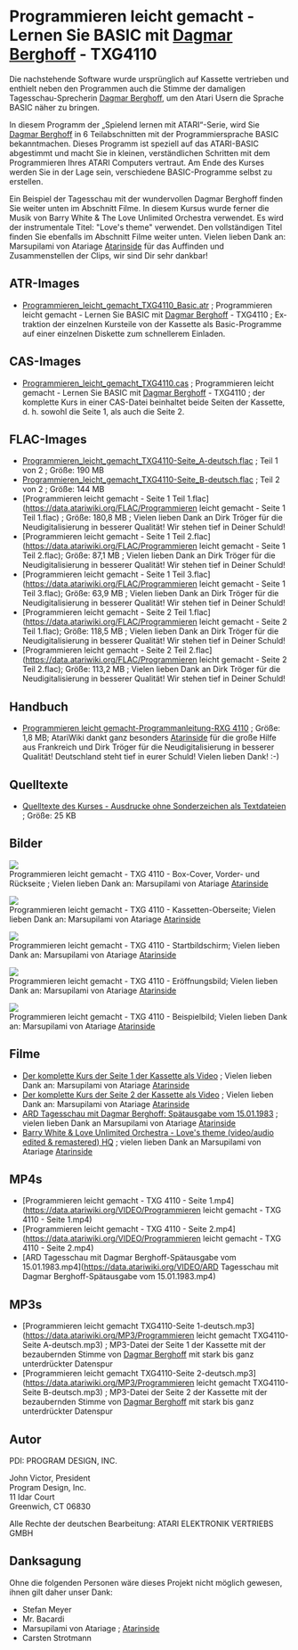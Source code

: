 # Programmieren leicht gemacht - Lernen Sie BASIC mit [Dagmar Berghoff](https://de.wikipedia.org/wiki/Dagmar_Berghoff) - TXG4110  
  
  
  
Die nachstehende Software wurde ursprünglich auf Kassette vertrieben und enthielt neben den Programmen auch die Stimme der damaligen Tagesschau-Sprecherin [Dagmar Berghoff](https://de.wikipedia.org/wiki/Dagmar_Berghoff), um den Atari Usern die Sprache BASIC näher zu bringen.  
  
In diesem Programm der „Spielend lernen mit ATARI“-Serie, wird Sie [Dagmar Berghoff](https://de.wikipedia.org/wiki/Dagmar_Berghoff) in 6 Teilabschnitten mit der Programmiersprache BASIC bekanntmachen. Dieses Programm ist speziell auf das ATARI-BASIC abgestimmt und macht Sie in kleinen, verständlichen Schritten mit dem Programmieren Ihres ATARI Computers vertraut. Am Ende des Kurses werden Sie in der Lage sein, verschiedene BASIC-Programme selbst zu erstellen.  
  
Ein Beispiel der Tagesschau mit der wundervollen Dagmar Berghoff finden Sie weiter unten im Abschnitt Filme. In diesem Kursus wurde ferner die Musik von Barry White & The Love Unlimited Orchestra verwendet. Es wird der instrumentale Titel: "Love's theme" verwendet. Den vollständigen Titel finden Sie ebenfalls im Abschnitt Filme weiter unten. Vielen lieben Dank an: Marsupilami von Atariage [Atarinside](https://atarinside.dyndns.org/blog/index.php/atari-deutschland/) für das Auffinden und Zusammenstellen der Clips, wir sind Dir sehr dankbar!  
  
## ATR-Images  
- [Programmieren_leicht_gemacht_TXG4110_Basic.atr](attachments/Programmieren_leicht_gemacht_TXG4110_Basic.atr) ; Programmieren leicht gemacht - Lernen Sie BASIC mit [Dagmar Berghoff](https://de.wikipedia.org/wiki/Dagmar_Berghoff) - TXG4110 ; Ex­trak­ti­on der einzelnen Kursteile von der Kassette als Basic-Programme auf einer einzelnen Diskette zum schnellerem Einladen.  
  
## CAS-Images  
- [Programmieren_leicht_gemacht_TXG4110.cas](attachments/Programmieren_leicht_gemacht_TXG4110.cas) ; Programmieren leicht gemacht - Lernen Sie BASIC mit [Dagmar Berghoff](https://de.wikipedia.org/wiki/Dagmar_Berghoff) - TXG4110 ; der komplette Kurs in einer CAS-Datei beinhaltet beide Seiten der Kassette, d. h. sowohl die Seite 1, als auch die Seite 2.  
  
## FLAC-Images  
- [Programmieren_leicht_gemacht_TXG4110-Seite_A-deutsch.flac](attachments/Programmieren_leicht_gemacht_TXG4110-Seite_A-deutsch.flac) ; Teil 1 von 2 ; Größe: 190 MB  
- [Programmieren_leicht_gemacht_TXG4110-Seite_B-deutsch.flac](attachments/Programmieren_leicht_gemacht_TXG4110-Seite_B-deutsch.flac) ; Teil 2 von 2 ; Größe: 144 MB  
- [Programmieren leicht gemacht -  Seite 1 Teil 1.flac](https://data.atariwiki.org/FLAC/Programmieren leicht gemacht -  Seite 1 Teil 1.flac) ; Größe: 180,8 MB ; Vielen lieben Dank an Dirk Tröger für die Neudigitalisierung in besserer Qualität! Wir stehen tief in Deiner Schuld!  
- [Programmieren leicht gemacht -  Seite 1 Teil 2.flac](https://data.atariwiki.org/FLAC/Programmieren leicht gemacht -  Seite 1 Teil 2.flac); Größe: 87,1 MB ; Vielen lieben Dank an Dirk Tröger für die Neudigitalisierung in besserer Qualität! Wir stehen tief in Deiner Schuld!  
- [Programmieren leicht gemacht -  Seite 1 Teil 3.flac](https://data.atariwiki.org/FLAC/Programmieren leicht gemacht -  Seite 1 Teil 3.flac); Größe: 63,9 MB ; Vielen lieben Dank an Dirk Tröger für die Neudigitalisierung in besserer Qualität! Wir stehen tief in Deiner Schuld!  
- [Programmieren leicht gemacht -  Seite 2 Teil 1.flac](https://data.atariwiki.org/FLAC/Programmieren leicht gemacht -  Seite 2 Teil 1.flac); Größe: 118,5 MB ; Vielen lieben Dank an Dirk Tröger für die Neudigitalisierung in besserer Qualität! Wir stehen tief in Deiner Schuld!  
- [Programmieren leicht gemacht -  Seite 2 Teil 2.flac](https://data.atariwiki.org/FLAC/Programmieren leicht gemacht -  Seite 2 Teil 2.flac); Größe: 113,2 MB ; Vielen lieben Dank an Dirk Tröger für die Neudigitalisierung in besserer Qualität! Wir stehen tief in Deiner Schuld!  
  
## Handbuch  
- [Programmieren leicht gemacht-Programmanleitung-RXG 4110](attachments/Programmieren_leicht_gemacht-Programmanleitung-RXG_4110.pdf) ; Größe: 1,8 MB; AtariWiki dankt ganz besonders [Atarinside](https://atarinside.dyndns.org/blog/index.php/atari-deutschland/) für die große Hilfe aus Frankreich und Dirk Tröger für die Neudigitalisierung in besserer Qualität! Deutschland steht tief in eurer Schuld! Vielen lieben Dank! :-)  
  
## Quelltexte  
- [Quelltexte des Kurses - Ausdrucke ohne Sonderzeichen als Textdateien](attachments/Quelltexte.zip) ; Größe: 25 KB  
  
## Bilder  
![](attachments/Programmieren+leicht+gemacht+-+Box+-+TXG+4110+-+Cover.jpg)  
Programmieren leicht gemacht - TXG 4110 - Box-Cover, Vorder- und Rückseite ; Vielen lieben Dank an: Marsupilami von Atariage [Atarinside](https://atarinside.dyndns.org/blog/index.php/atari-deutschland/)  
  
![](attachments/Programmieren+leicht+gemacht+-+TXG+4110+-+Kassette.jpg)  
Programmieren leicht gemacht - TXG 4110 - Kassetten-Oberseite; Vielen lieben Dank an: Marsupilami von Atariage [Atarinside](https://atarinside.dyndns.org/blog/index.php/atari-deutschland/)  
  
![](attachments/Startbildschirm.jpg)  
Programmieren leicht gemacht - TXG 4110 - Startbildschirm; Vielen lieben Dank an: Marsupilami von Atariage [Atarinside](https://atarinside.dyndns.org/blog/index.php/atari-deutschland/)  
  
![](attachments/Erstes+Bild.jpg)  
Programmieren leicht gemacht - TXG 4110 - Eröffnungsbild; Vielen lieben Dank an: Marsupilami von Atariage [Atarinside](https://atarinside.dyndns.org/blog/index.php/atari-deutschland/)  
  
![](attachments/Beispiel.jpg)  
Programmieren leicht gemacht - TXG 4110 - Beispielbild; Vielen lieben Dank an: Marsupilami von Atariage [Atarinside](https://atarinside.dyndns.org/blog/index.php/atari-deutschland/)  
  
## Filme  
- [Der komplette Kurs der Seite 1 der Kassette als Video](https://www.dailymotion.com/video/x4tmtmp) ; Vielen lieben Dank an: Marsupilami von Atariage [Atarinside](https://atarinside.dyndns.org/blog/index.php/atari-deutschland/)  
- [Der komplette Kurs der Seite 2 der Kassette als Video](https://www.youtube.com/watch?time_continue=6&v=z8iZCYltsNY&feature=emb_logo) ; Vielen lieben Dank an: Marsupilami von Atariage [Atarinside](https://atarinside.dyndns.org/blog/index.php/atari-deutschland/)  
- [ARD Tagesschau mit Dagmar Berghoff: Spätausgabe vom 15.01.1983](https://www.youtube.com/watch?time_continue=4&v=K0Gvq9vvODc&feature=emb_logo) ; vielen lieben Dank an Marsupilami von Atariage [Atarinside](https://atarinside.dyndns.org/blog/index.php/atari-deutschland/)  
- [Barry White & Love Unlimited Orchestra - Love's theme (video/audio edited & remastered) HQ](https://www.youtube.com/watch?time_continue=1&v=Fz1eXWUzcRU&feature=emb_logo) ; vielen lieben Dank an Marsupilami von Atariage [Atarinside](https://atarinside.dyndns.org/blog/index.php/atari-deutschland/)  
  
## MP4s  
- [Programmieren leicht gemacht - TXG 4110 - Seite 1.mp4](https://data.atariwiki.org/VIDEO/Programmieren leicht gemacht - TXG 4110 - Seite 1.mp4)  
- [Programmieren leicht gemacht - TXG 4110 - Seite 2.mp4](https://data.atariwiki.org/VIDEO/Programmieren leicht gemacht - TXG 4110 - Seite 2.mp4)  
- [ARD Tagesschau mit Dagmar Berghoff-Spätausgabe vom 15.01.1983.mp4](https://data.atariwiki.org/VIDEO/ARD Tagesschau mit Dagmar Berghoff-Spätausgabe vom 15.01.1983.mp4)  
  
## MP3s  
- [Programmieren leicht gemacht TXG4110-Seite 1-deutsch.mp3](https://data.atariwiki.org/MP3/Programmieren leicht gemacht TXG4110-Seite A-deutsch.mp3) ; MP3-Datei der Seite 1 der Kassette mit der bezaubernden Stimme von [Dagmar Berghoff](https://de.wikipedia.org/wiki/Dagmar_Berghoff) mit stark bis ganz unterdrückter Datenspur  
- [Programmieren leicht gemacht TXG4110-Seite 2-deutsch.mp3](https://data.atariwiki.org/MP3/Programmieren leicht gemacht TXG4110-Seite B-deutsch.mp3) ; MP3-Datei der Seite 2 der Kassette mit der bezaubernden Stimme von [Dagmar Berghoff](https://de.wikipedia.org/wiki/Dagmar_Berghoff) mit stark bis ganz unterdrückter Datenspur  
  
## Autor  
  
PDI: PROGRAM DESIGN, INC.  
  
John Victor, President  
Program Design, Inc.  
11 Idar Court  
Greenwich, CT 06830  
  
Alle Rechte der deutschen Bearbeitung: ATARI ELEKTRONIK VERTRIEBS GMBH  
  
## Danksagung  
  
Ohne die folgenden Personen wäre dieses Projekt nicht möglich gewesen, ihnen gilt daher unser Dank:  
  
- Stefan Meyer  
- Mr. Bacardi  
- Marsupilami von Atariage ; [Atarinside](https://atarinside.dyndns.org/blog/index.php/atari-deutschland/)  
- Carsten Strotmann  
